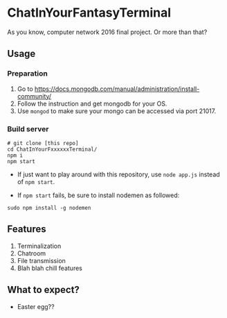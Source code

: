 # ChatInYourFantasyTerminal

As you know, computer network 2016 final project.
Or more than that?

## Usage

### Preparation

1. Go to https://docs.mongodb.com/manual/administration/install-community/
2. Follow the instruction and get mongodb for your OS.
3. Use `mongod` to make sure your mongo can be accessed via port 21017.

### Build server
```
# git clone [this repo]
cd ChatInYourFxxxxxxTerminal/
npm i
npm start
```

* If just want to play around with this repository, use `node app.js` instead of `npm start`.

* If `npm start` fails, be sure to install nodemen as followed:
```
sudo npm install -g nodemen
```



## Features
1. Terminalization
2. Chatroom
3. File transmission
4. Blah blah chill features

## What to expect?
- Easter egg??
